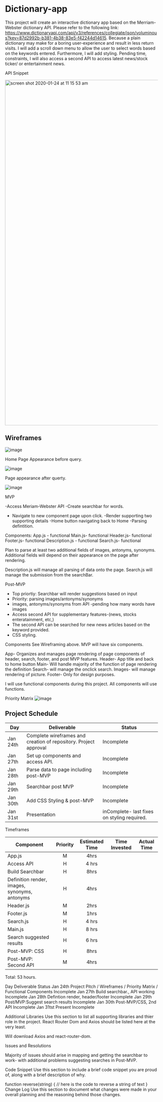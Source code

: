 # Dictionary-app

This project will create an interactive dictionary app based on the Merriam-Webster dictionary API. Please refer to the following link: https://www.dictionaryapi.com/api/v3/references/collegiate/json/voluminous?key=87d2992b-b381-4b38-83e5-f42244d14615. Because a plain dictionary may make for a boring user-experience and result in less return visits. I will add a scroll down menu to allow the user to select words based on the keywords entered. Furthermore, I will add styling. Pending time, constraints, I will also access a second API to access latest news/stock ticker/ or entertainment news.

API Snippet

<img width="1138" alt="screen shot 2020-01-24 at 11 15 53 am" src="https://media.git.generalassemb.ly/user/25138/files/ecaf8400-3e9b-11ea-8851-8478bef1256a">

## Wireframes

![image](https://media.git.generalassemb.ly/user/25138/files/e29b7e80-3eb7-11ea-90a5-1b83c96be4cc)

Home Page Appearance before query.

![image](https://media.git.generalassemb.ly/user/25138/files/f21ac780-3eb7-11ea-8ea3-00ba5fd1a4fc)

Page appearance after querty.

![image](https://media.git.generalassemb.ly/user/25138/files/01017a00-3eb8-11ea-9348-961f313f81c9)


MVP

-Access Meriam-Webster API
-Create searchbar for words.
- Navigate to new component page upon click.
-Render supporting two supporting details
-Home button navigating back to Home
-Parsing defintition.

Components: 
App.js - functional
Main.js- functional
Header.js- functional
Footer.js- functional
Description.js - functional
Search.js- functional


Plan to parse at least two additional fields of images, antonyms, synonyms. Additional fields will depend on their appearance on the page after rendering.

Description.js will manage all parsing of data onto the page. Search.js will manage the submission from the searchBar.

Post-MVP

- Top priortiy: Searchbar will render suggestions based on input
- Priority: parsing images/antonyms/synonyms
- images, antonyms/synonyms from API -pending how many words have images
- Access second API for supplementary features-(news, stocks enteratainment, etc,)
- The second API can be searched for new news articles based on the keyword provided.
- CSS styling.

Components
See Wireframing above. MVP will have six components. 

App- Organizes and manages page rendering of page components of header, search, footer, and post MVP features.
Header- App title and back to home button
Main- Will handle majority of the function of page rendering the definition
Search- will manage the onclick search.
Images- will manage rendering of picture.
Footer- Only for design purposes.

I will use functional components during this project. All components will use functions.


Priority Matrix
![image](https://media.git.generalassemb.ly/user/25138/files/36f12f00-3eb5-11ea-8d0b-5491b8bde940)

## Project Schedule


|  Day | Deliverable | Status
|---|---| ---|
|Jan 24th| Complete wireframes and creation of repository. Project approval| Incomplete
|Jan 27th| Set up components and access API. | Incomplete
|Jan 28th| Parse data to page including post-MVP| Incomplete
|Jan 29th| Searchbar post MVP | Incomplete
|Jan 30th| Add CSS Styling & post-MVP| Incomplete
|Jan 31st| Presentation| inComplete- last fixes on styling required.


Timeframes


| Component | Priority | Estimated Time | Time Invested | Actual Time |
| --- | :---: |  :---: | :---: | :---: |
| App.js | M | 4hrs |
| Access API | H | 4 hrs |
| Build Searchbar | H | 8hrs| 
| Definition render, images, synonyms, antonyms| H | 4hrs| 
| Header.js| M | 2hrs|
| Footer.js| M | 1hrs|
| Search.js| H | 4 hrs|
| Main.js| H | 8 hrs|
| Search suggested results| H | 6 hrs|
| Post-MVP: CSS| H | 8hrs|
| Post-MVP: Second API| M| 4hrs|
Total: 53 hours.


Day	Deliverable	Status
Jan 24th	Project Pitch / Wireframes / Priority Matrix / Functional Components	Incomplete
Jan 27th	Build searchbar., API working	Incomplete
Jan 28th	Defintion render, header/footer	Incomplete
Jan 29th	Post/MVP:Suggest search results	Incomplete
Jan 30th	Post-MVP/CSS, 2nd API	Incomplete
Jan 31tst	Present	Incomplete


Additional Libraries
Use this section to list all supporting libraries and thier role in the project. React Router Dom and Axios should be listed here at the very least.

Will download Axios and  react-router-dom.

Issues and Resolutions

Majority of issues should arise in mapping and getting the searchbar to work- with additional problems suggesting searches in Post-MVP.

Code Snippet
Use this section to include a brief code snippet you are proud of, along with a brief description of why.

function reverse(string) {
	// here is the code to reverse a string of text
}
Change Log
Use this section to document what changes were made in your overall planning and the reasoning behind those changes.
